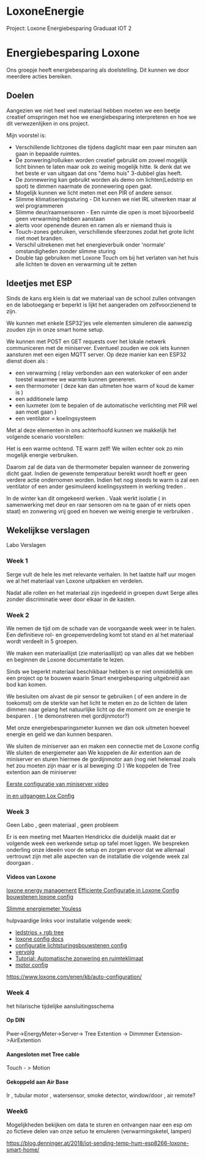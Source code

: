 # LoxoneEnergie
 Project: Loxone Energiebesparing Graduaat IOT 2
# Energiebesparing Loxone
Ons groepje heeft energiebesparing als doelstelling. Dit kunnen we door meerdere acties bereiken.

## Doelen
Aangezien we niet heel veel materiaal hebben moeten we een beetje creatief omspringen met hoe we energiebesparing interpreteren en hoe we dit verwezenlijken in ons project.

Mijn voorstel is:
- Verschillende lichtzones die tijdens daglicht maar een paar minuten aan gaan in bepaalde ruimtes.
- De zonwering/rolluiken worden creatief gebruikt om zoveel mogelijk licht binnen te laten maar ook zo weinig mogelijk hitte. Ik denk dat we het beste er van uitgaan dat ons "demo huis" 3-dubbel glas heeft.
- De zonnewering kan gebruikt worden als demo om lichten(Ledstrip en spot) te dimmen naarmate de zonnewering open gaat. 
- Mogelijk kunnen we licht meten met een PIR of andere sensor.
- Slimme klimatiseringssturing - Dit kunnen we niet IRL uitwerken maar al wel programmeren
- Slimme deur/raamsensoren - Een ruimte die open is moet bijvoorbeeld geen verwarming hebben aanstaan
- alerts voor openende deuren en ramen als er niemand thuis is
- Touch-zones gebruiken, verschillende sfeerzones zodat het grote licht niet moet branden.
- Verschil uitrekenen met het energieverbuik onder 'normale' omstandigheden zonder slimme sturing
- Double tap gebruiken met Loxone Touch om bij het verlaten van het huis alle lichten te doven en verwarming uit te zetten 


## Ideetjes met ESP

Sinds de kans erg klein is dat we materiaal van de school zullen ontvangen en de labotoegang er beperkt is lijkt het aangeraden om zelfvoorzienend te zijn.

We kunnen met enkele ESP32'jes vele elementen simuleren die aanwezig zouden zijn in onze smart home setup.

We kunnen met POST en GET requests over het lokale netwerk communiceren met de miniserver. Eventueel zouden we ook iets kunnen aansturen met een eigen MQTT server.
Op deze manier kan een ESP32 dienst doen als :
- een verwarming ( relay verbonden aan een waterkoker of een ander toestel waarmee we warmte kunnen genereren.
- een thermometer ( deze kan dan uitmeten hoe warm of koud de kamer is )
- een additionele lamp
- een luxmeter (om te bepalen of de automatische verlichting met PIR wel aan moet gaan )
- een ventilator = koelingsysteem


Met al deze elementen in ons achterhoofd kunnen we makkelijk het volgende scenario voorstellen:

Het is een warme ochtend. TE warm zelf! We willen echter ook zo min mogelijk energie verbruiken. 

Daarom zal de data van de thermometer bepalen wanneer de zonwering dicht gaat. Indien de gewenste temperatuur bereikt wordt hoeft er geen verdere actie ondernomen worden. Indien het nog steeds te warm is zal een ventilator of een ander gesimuleerd koelingsysteem in werking treden .

In de winter kan dit omgekeerd werken . Vaak werkt isolatie ( in samenwerking met deur en raar sensoren om na te gaan of er niets open staat) en zonwering vrij goed en hoeven we weinig energie te verbruiken .

## Wekelijkse verslagen 

Labo Verslagen


### Week 1 

Serge vult de hele les met relevante verhalen. In het laatste half uur mogen we al het materiaal van Loxone uitpakken en verdelen. 

Nadat alle rollen en het materiaal zijn ingedeeld in groepen duwt Serge alles zonder discriminatie weer door elkaar in de kasten.

### Week 2 

We nemen de tijd om de schade van de voorgaande week weer in te halen. 
Een definitieve rol- en groepenverdeling komt tot stand en al het materiaal wordt verdeelt in 5 groepen.

We maken een materiaallijst (zie materiaallijst) op van alles dat we hebben  en beginnen de Loxone documentatie te lezen. 

Sinds we beperkt materiaal beschikbaar hebben is er niet onmiddellijk om een project op te bouwen waarin Smart energiebesparing uitgebreid aan bod kan komen. 

We besluiten om alvast de pir sensor te gebruiken ( of een andere in de toekomst) om de sterkte van  het licht te meten en zo de lichten de laten dimmen naar gelang het natuurlijke licht op die moment om ze energie te besparen . ( te demonstreren met gordijnmotor?)

Met onze energiebesparingsmeter kunnen we dan ook uitmeten hoeveel energie en geld we dan kunnen besparen.

We sluiten de miniserver aan en maken een connectie met de Loxone config
We sluiten de energiemeter aan 
We koppelen de Air extention aan de miniserver en sturen hiermee de gordijnmotor aan  (nog niet helemaal zoals het zou moeten zijn maar er is al beweging :D )
We koppelen de Tree extention aan de miniserver 

[Eerste configuratie van miniserver video](https://www.youtube.com/watch?v=tU6_HpW234k)

[in en uitgangen Lox Config](https://www.youtube.com/watch?v=WtBnUZ039nw)

### Week 3 

Geen Labo , geen materiaal , geen probleem 

Er is een meeting met Maarten Hendrickx die duidelijk maakt dat er volgende week een werkende setup op tafel moet liggen.
We bespreken onderling onze ideeën voor de setup en zorgen ervoor dat we allemaal vertrouwt zijn met alle aspecten van de installatie die volgende week zal doorgaan . 

#### Videos van Loxone

[loxone energy management](https://www.youtube.com/watch?v=Qos-lW2XTx0)
[Efficiente Configuratie in Loxone Config](https://www.youtube.com/watch?v=niVk46c76ak)
[bouwstenen loxone config](https://www.youtube.com/watch?v=gm_AXAb1zTY)

[Slimme energiemeter Youless](https://www.youtube.com/watch?v=m-z0Rbo9ZSM&list=PLblG94XtXUvnhxSCKBbakdgilbL9Jq9Yf&index=29)




hulpvaardige links voor installatie volgende week: 
- [ledstrips + rgb tree](https://www.loxone.com/enen/kb/led-strips-new-build/)
- [loxone config docs](https://www.loxone.com/nlnl/kb-cat/loxone-config/)
- [configuratie lichtsturingsbouwstenen config](https://www.youtube.com/watch?v=lk0lifrXnsI)
- [vervolg](https://www.youtube.com/watch?v=wWAuZ1lk4Rk)
- [Tutorial: Automatische zonwering en ruimteklimaat](https://www.youtube.com/watch?v=Czq5HhtPKxs)
- [motor config](https://www.youtube.com/watch?v=lM85bBsKFDs)

https://www.loxone.com/enen/kb/auto-configuration/


### Week 4 


het hilarische  tijdelijke aansluitingsschema 

#### Op DIN
Pwer->EnergyMeter->Server-> Tree Extention -> Dimmmer Extension->AirExtention

#### Aangesloten met Tree cable 
Touch - > Motion 

#### Gekoppeld aan Air Base

Ir , tubular motor , watersensor, smoke detector, window/door , air remote?

### Week6

Mogelijkheden bekijken om data te sturen en ontvangen naar een esp om zo fictieve delen van onze setuo te emuleren (verwarmingsketel, lampen) 

https://blog.denninger.at/2018/iot-sending-temp-hum-esp8266-loxone-smart-home/



